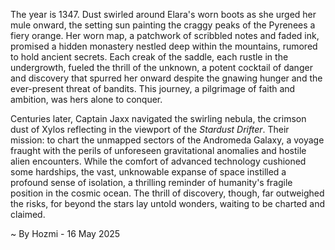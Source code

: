 
The year is 1347.  Dust swirled around Elara's worn boots as she urged her mule onward, the setting sun painting the craggy peaks of the Pyrenees a fiery orange.  Her worn map, a patchwork of scribbled notes and faded ink, promised a hidden monastery nestled deep within the mountains, rumored to hold ancient secrets.  Each creak of the saddle, each rustle in the undergrowth, fueled the thrill of the unknown, a potent cocktail of danger and discovery that spurred her onward despite the gnawing hunger and the ever-present threat of bandits. This journey, a pilgrimage of faith and ambition, was hers alone to conquer.


Centuries later, Captain Jaxx navigated the swirling nebula, the crimson dust of Xylos reflecting in the viewport of the *Stardust Drifter*.  Their mission: to chart the unmapped sectors of the Andromeda Galaxy, a voyage fraught with the perils of unforeseen gravitational anomalies and hostile alien encounters.  While the comfort of advanced technology cushioned some hardships, the vast, unknowable expanse of space instilled a profound sense of isolation, a thrilling reminder of humanity's fragile position in the cosmic ocean. The thrill of discovery, though, far outweighed the risks, for beyond the stars lay untold wonders, waiting to be charted and claimed.

~ By Hozmi - 16 May 2025
